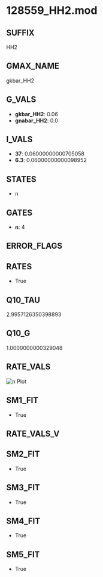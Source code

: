 # 128559_HH2.mod

## SUFFIX

HH2

## GMAX_NAME

gkbar_HH2

## G_VALS

- **gkbar_HH2**: 0.06
- **gnabar_HH2**: 0.0

## I_VALS

- **37**: 0.06000000000705058
- **6.3**: 0.06000000000098952

## STATES

- n

## GATES

- **n**: 4

## ERROR_FLAGS


## RATES

- True

## Q10_TAU

2.9957126350398893

## Q10_G

1.0000000000329048

## RATE_VALS

![n Plot](/Users/pbozelos/Dropbox/icg-Chai-Panos/supermodels/output_markdown_files/K/128559_HH2.mod/images/n.png)

## SM1_FIT

- True

## RATE_VALS_V

## SM2_FIT

- True

## SM3_FIT

- True

## SM4_FIT

- True

## SM5_FIT

- True

